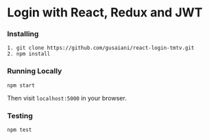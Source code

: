 # Login with React, Redux and JWT

### Installing
```
1. git clone https://github.com/gusaiani/react-login-tmtv.git
2. npm install
```

### Running Locally
````
npm start
````
Then visit `localhost:5000` in your browser.

### Testing
```
npm test
```
